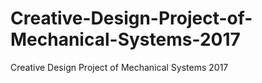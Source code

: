 # Creative-Design-Project-of-Mechanical-Systems-2017
Creative Design Project of Mechanical Systems 2017

